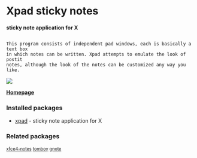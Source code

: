 # Xpad sticky notes

__sticky note application for X__

```

This program consists of independent pad windows, each is basically a text box
in which notes can be written. Xpad attempts to emulate the look of postit
notes, although the look of the notes can be customized any way you like.

```

[![](https://screenshots.debian.net/thumbnail/xpad/)](https://screenshots.debian.net/screenshot/xpad/)


 **[Homepage](https://launchpad.net/xpad)**

### Installed packages

* [xpad](https://packages.debian.org/stretch/xpad) - sticky note application for X

### Related packages

<sub> [xfce4-notes](https://packages.debian.org/stretch/xfce4-notes) [tomboy](https://packages.debian.org/stretch/tomboy) [gnote](https://packages.debian.org/stretch/gnote)  </sub>
